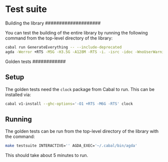 Test suite
==========

Building the library
####################

You can test the building of the entire library by running the following command from the top-level directory of the library:
```bash
cabal run GenerateEverything -- --include-deprecated
agda -Werror +RTS -M5G -H3.5G -A128M -RTS -i. -isrc -idoc -WnoUserWarning Everything.agda
```

Golden tests
############

Setup
-----

The golden tests need the `clock` package from Cabal to run.
This can be installed via:
```bash
cabal v1-install --ghc-options='-O1 +RTS -M6G -RTS' clock
```

Running
-------

The golden tests can be run from the top-level directory of the library with the command:
```bash
make testsuite INTERACTIVE='' AGDA_EXEC='~/.cabal/bin/agda'
```
This should take about 5 minutes to run.
